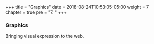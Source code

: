 +++
title = "Graphics"
date = 2018-08-24T10:53:05-05:00
weight = 7
chapter = true
pre = "7. "
+++

### Graphics

Bringing visual expression to the web.